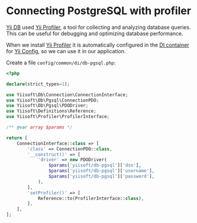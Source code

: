 # Connecting PostgreSQL with profiler

[Yii DB](https://github.com/yiisoft/db) used [Yii Profiler](https://github.com/yiisoft/profiler), a tool for collecting and analyzing database queries. This can be useful for debugging and optimizing database performance.

When we install [Yii Profiler](https://github.com/yiisoft/profiler) it is automatically configured in the [DI container](https://github.com/yiisoft/di) for [Yii Config](https://github.com/yiisoft/config), so we can use it in our application.

Create a file `config/common/di/db-pgsql.php`:

```php
<?php

declare(strict_types=1);

use Yiisoft\Db\Connection\ConnectionInterface;
use Yiisoft\Db\Pgsql\ConnectionPDO;
use Yiisoft\Db\Pgsql\PDODriver;
use Yiisoft\Definitions\Reference;
use Yiisoft\Profiler\ProfilerInterface;

/** @var array $params */

return [
    ConnectionInterface::class => [
        'class' => ConnectionPDO::class,
        '__construct()' => [
            'driver' => new PDODriver(
                $params['yiisoft/db-pgsql']['dsn'],
                $params['yiisoft/db-pgsql']['username'],
                $params['yiisoft/db-pgsql']['password'],
            ),
        ],
        'setProfiler()' => [
            Reference::to(ProfilerInterface::class),
        ],
    ],
];
```
